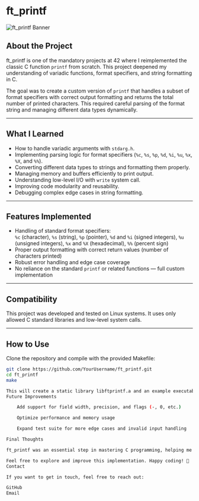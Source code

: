 # ft_printf

![ft_printf Banner](https://i0.wp.com/www.agilenative.com/wp-content/uploads/2017/01/001-Agile-Hello-World.png?fit=1745%2C1080&ssl=1)

## About the Project

ft_printf is one of the mandatory projects at 42 where I reimplemented the classic C function `printf` from scratch. This project deepened my understanding of variadic functions, format specifiers, and string formatting in C.

The goal was to create a custom version of `printf` that handles a subset of format specifiers with correct output formatting and returns the total number of printed characters. This required careful parsing of the format string and managing different data types dynamically.

---

## What I Learned

- How to handle variadic arguments with `stdarg.h`.
- Implementing parsing logic for format specifiers (`%c`, `%s`, `%p`, `%d`, `%i`, `%u`, `%x`, `%X`, and `%%`).
- Converting different data types to strings and formatting them properly.
- Managing memory and buffers efficiently to print output.
- Understanding low-level I/O with `write` system call.
- Improving code modularity and reusability.
- Debugging complex edge cases in string formatting.

---

## Features Implemented

- Handling of standard format specifiers:  
  `%c` (character), `%s` (string), `%p` (pointer), `%d` and `%i` (signed integers), `%u` (unsigned integers), `%x` and `%X` (hexadecimal), `%%` (percent sign)
- Proper output formatting with correct return values (number of characters printed)
- Robust error handling and edge case coverage
- No reliance on the standard `printf` or related functions — full custom implementation

---

## Compatibility

This project was developed and tested on Linux systems. It uses only allowed C standard libraries and low-level system calls.

---

## How to Use

Clone the repository and compile with the provided Makefile:

```bash
git clone https://github.com/YourUsername/ft_printf.git
cd ft_printf
make

This will create a static library libftprintf.a and an example executable test_printf to test your implementation.
Future Improvements

    Add support for field width, precision, and flags (-, 0, etc.)

    Optimize performance and memory usage

    Expand test suite for more edge cases and invalid input handling

Final Thoughts

ft_printf was an essential step in mastering C programming, helping me understand variadic functions and advanced string handling at a deeper level. It paved the way for more complex projects and strengthened my problem-solving skills.

Feel free to explore and improve this implementation. Happy coding! 🎉
Contact

If you want to get in touch, feel free to reach out:

GitHub
Email
